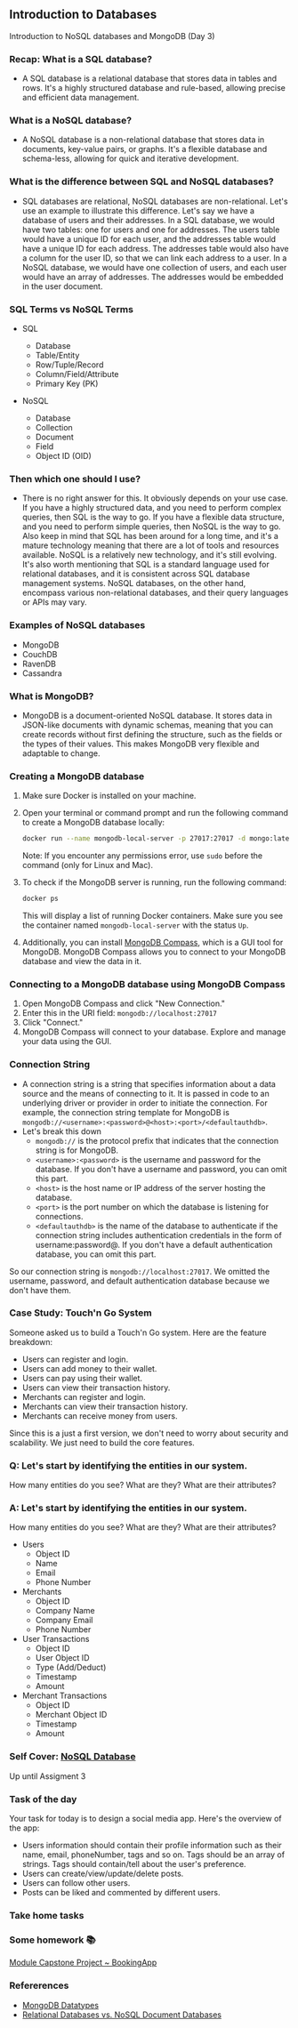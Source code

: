 ## Introduction to Databases

Introduction to NoSQL databases and MongoDB (Day 3)

### Recap: What is a SQL database?

- A SQL database is a relational database that stores data in tables and rows. It's a highly structured database and rule-based, allowing precise and efficient data management.
<!-- Relational Database Image on the side -->

### What is a NoSQL database?

- A NoSQL database is a non-relational database that stores data in documents, key-value pairs, or graphs. It's a flexible database and schema-less, allowing for quick and iterative development.
<!-- Image of sample object in non-relational database -->

### What is the difference between SQL and NoSQL databases?

- SQL databases are relational, NoSQL databases are non-relational. Let's use an example to illustrate this difference. Let's say we have a database of users and their addresses. In a SQL database, we would have two tables: one for users and one for addresses. The users table would have a unique ID for each user, and the addresses table would have a unique ID for each address. The addresses table would also have a column for the user ID, so that we can link each address to a user. In a NoSQL database, we would have one collection of users, and each user would have an array of addresses. The addresses would be embedded in the user document.
<!-- Image of diff between no sql and sql -->

### SQL Terms vs NoSQL Terms

- SQL

  - Database
  - Table/Entity
  - Row/Tuple/Record
  - Column/Field/Attribute
  - Primary Key (PK)

- NoSQL
  - Database
  - Collection
  - Document
  - Field
  - Object ID (OID)

### Then which one should I use?

- There is no right answer for this. It obviously depends on your use case. If you have a highly structured data, and you need to perform complex queries, then SQL is the way to go. If you have a flexible data structure, and you need to perform simple queries, then NoSQL is the way to go. Also keep in mind that SQL has been around for a long time, and it's a mature technology meaning that there are a lot of tools and resources available. NoSQL is a relatively new technology, and it's still evolving. It's also worth mentioning that SQL is a standard language used for relational databases, and it is consistent across SQL database management systems. NoSQL databases, on the other hand, encompass various non-relational databases, and their query languages or APIs may vary.

### Examples of NoSQL databases

- MongoDB
- CouchDB
- RavenDB
- Cassandra

### What is MongoDB?

- MongoDB is a document-oriented NoSQL database. It stores data in JSON-like documents with dynamic schemas, meaning that you can create records without first defining the structure, such as the fields or the types of their values. This makes MongoDB very flexible and adaptable to change.
<!-- Image of MongoDB -->

### Creating a MongoDB database

1. Make sure Docker is installed on your machine.
2. Open your terminal or command prompt and run the following command to create a MongoDB database locally:

   ```sh
   docker run --name mongodb-local-server -p 27017:27017 -d mongo:latest
   ```

   Note: If you encounter any permissions error, use `sudo` before the command (only for Linux and Mac).

3. To check if the MongoDB server is running, run the following command:

   ```sh
   docker ps
   ```

   This will display a list of running Docker containers. Make sure you see the container named `mongodb-local-server` with the status `Up`.

4. Additionally, you can install [MongoDB Compass](https://www.mongodb.com/docs/compass/current/install/), which is a GUI tool for MongoDB. MongoDB Compass allows you to connect to your MongoDB database and view the data in it.

### Connecting to a MongoDB database using MongoDB Compass

1. Open MongoDB Compass and click "New Connection."
2. Enter this in the URI field: `mongodb://localhost:27017`
3. Click "Connect."
4. MongoDB Compass will connect to your database. Explore and manage your data using the GUI.
<!-- Image of MongoDB Compass with connection string -->

### Connection String

- A connection string is a string that specifies information about a data source and the means of connecting to it. It is passed in code to an underlying driver or provider in order to initiate the connection. For example, the connection string template for MongoDB is `mongodb://<username>:<password>@<host>:<port>/<defaultauthdb>`.
- Let's break this down
  - `mongodb://` is the protocol prefix that indicates that the connection string is for MongoDB.
  - `<username>:<password>` is the username and password for the database. If you don't have a username and password, you can omit this part.
  - `<host>` is the host name or IP address of the server hosting the database.
  - `<port>` is the port number on which the database is listening for connections.
  - `<defaultauthdb>` is the name of the database to authenticate if the connection string includes authentication credentials in the form of username:password@. If you don't have a default authentication database, you can omit this part.

So our connection string is `mongodb://localhost:27017`. We omitted the username, password, and default authentication database because we don't have them.

### Case Study: Touch'n Go System

Someone asked us to build a Touch'n Go system. Here are the feature breakdown:

- Users can register and login.
- Users can add money to their wallet.
- Users can pay using their wallet.
- Users can view their transaction history.
- Merchants can register and login.
- Merchants can view their transaction history.
- Merchants can receive money from users.

Since this is a just a first version, we don't need to worry about security and scalability. We just need to build the core features.

### Q: Let's start by identifying the entities in our system.

How many entities do you see? What are they? What are their attributes?

### A: Let's start by identifying the entities in our system.

How many entities do you see? What are they? What are their attributes?

- Users
  - Object ID
  - Name
  - Email
  - Phone Number
- Merchants
  - Object ID
  - Company Name
  - Company Email
  - Phone Number
- User Transactions
  - Object ID
  - User Object ID
  - Type (Add/Deduct)
  - Timestamp
  - Amount
- Merchant Transactions
  - Object ID
  - Merchant Object ID
  - Timestamp
  - Amount

### Self Cover: [NoSQL Database](https://app.sigmaschool.co/posts/csdp-backend-development-level-2b-what-is-a-nosql-database)

Up until Assigment 3

### Task of the day

Your task for today is to design a social media app. Here's the overview of the app:

- Users information should contain their profile information such as their name, email, phoneNumber, tags and so on. Tags should be an array of strings. Tags should contain/tell about the user's preference.
- Users can create/view/update/delete posts.
- Users can follow other users.
- Posts can be liked and commented by different users.

### Take home tasks

### Some homework 📚

[Module Capstone Project ~ BookingApp](https://app.sigmaschool.co/posts/csdp-backend-development-level-2b-module-capstone-project-bookingapp)


### Refererences
- [MongoDB Datatypes](https://www.tutorialspoint.com/mongodb/mongodb_datatype.htm)  
- [Relational Databases vs. NoSQL Document Databases](https://lennilobel.wordpress.com/2015/06/01/relational-databases-vs-nosql-document-databases/)